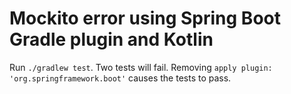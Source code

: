 # Mockito error using Spring Boot Gradle plugin and Kotlin

Run `./gradlew test`.  Two tests will fail.  Removing `apply plugin: 'org.springframework.boot'` causes the tests to pass.